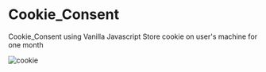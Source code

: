 # Cookie_Consent
Cookie_Consent using Vanilla Javascript
Store cookie on user's machine for one month

![cookie](https://github.com/Emm-Anuel100/Cookie_Consent/assets/125787874/376459bc-f31d-49bb-99d8-0c6b0a0aa282)
